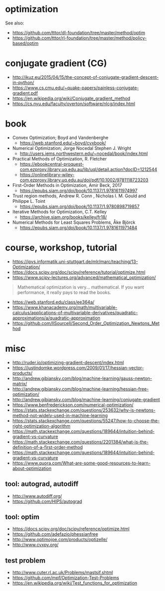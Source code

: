 # optimization
See also:
* https://github.com/tttor/dl-foundation/tree/master/method/optim
* https://github.com/tttor/rl-foundation/tree/master/method/policy-based/optim

# conjugate gradient (CG)
* http://ikuz.eu/2015/04/15/the-concept-of-conjugate-gradient-descent-in-python/
* https://www.cs.cmu.edu/~quake-papers/painless-conjugate-gradient.pdf
* https://en.wikipedia.org/wiki/Conjugate_gradient_method
* https://cs.nyu.edu/faculty/overton/software/nlcg/index.html

# book
* Convex Optimization; Boyd and Vandenberghe
  * https://web.stanford.edu/~boyd/cvxbook/
* Numerical Optimization; Jorge Nocedal    Stephen J. Wright
  * http://users.iems.northwestern.edu/~nocedal/book/index.html
* Practical Methods of Optimization, R. Fletcher
  * https://ebookcentral-proquest-com.ezproxy.library.uq.edu.au/lib/uql/detail.action?docID=1212544
  * https://onlinelibrary-wiley-com.ezproxy.library.uq.edu.au/doi/pdf/10.1002/9781118723203
* First-Order Methods in Optimization, Amir Beck, 2017
  * https://epubs.siam.org/doi/book/10.1137/1.9781611974997
* Trust region methods, Andrew R. Conn , Nicholas I. M. Gould and Philippe L. Toint
  * https://epubs.siam.org/doi/book/10.1137/1.9780898719857
* Iterative Methods for Optimization, C.T. Kelley
  * https://archive.siam.org/books/kelley/fr18/
* Numerical Methods for Least Squares Problems, Åke Björck
  * https://epubs.siam.org/doi/book/10.1137/1.9781611971484

# course, workshop, tutorial
* https://ipvs.informatik.uni-stuttgart.de/mlr/marc/teaching/13-Optimization/
* https://docs.scipy.org/doc/scipy/reference/tutorial/optimize.html
* https://www.scipy-lectures.org/advanced/mathematical_optimization/
> Mathematical optimization is very... mathematical. If you want performance, it really pays to read the books.
* https://web.stanford.edu/class/ee364a/
* https://www.khanacademy.org/math/multivariable-calculus/applications-of-multivariable-derivatives/quadratic-approximations/a/quadratic-approximation
* https://github.com/llSourcell/Second_Order_Optimization_Newtons_Method

# misc
* http://ruder.io/optimizing-gradient-descent/index.html
* https://justindomke.wordpress.com/2009/01/17/hessian-vector-products/
* http://andrew.gibiansky.com/blog/machine-learning/gauss-newton-matrix/
* http://andrew.gibiansky.com/blog/machine-learning/hessian-free-optimization/
* http://andrew.gibiansky.com/blog/machine-learning/conjugate-gradient
* https://www.benfrederickson.com/numerical-optimization/
* https://stats.stackexchange.com/questions/253632/why-is-newtons-method-not-widely-used-in-machine-learning
* https://stats.stackexchange.com/questions/55247/how-to-choose-the-right-optimization-algorithm
* https://math.stackexchange.com/questions/189644/intuition-behind-gradient-vs-curvature
* https://math.stackexchange.com/questions/2201384/what-is-the-definition-of-a-first-order-method
* https://math.stackexchange.com/questions/189644/intuition-behind-gradient-vs-curvature
* https://www.quora.com/What-are-some-good-resources-to-learn-about-optimization

## tool: autograd, autodiff
* http://www.autodiff.org/
* https://github.com/HIPS/autograd

## tool: optim
* https://docs.scipy.org/doc/scipy/reference/optimize.html
* https://github.com/adefazio/phessianfree
* http://www.optimojoe.com/products/optizelle/
* http://www.cvxpy.org/

## test problem
* http://www.cuter.rl.ac.uk/Problems/mastsif.shtml
* https://github.com/mpf/Optimization-Test-Problems
* https://en.wikipedia.org/wiki/Test_functions_for_optimization
